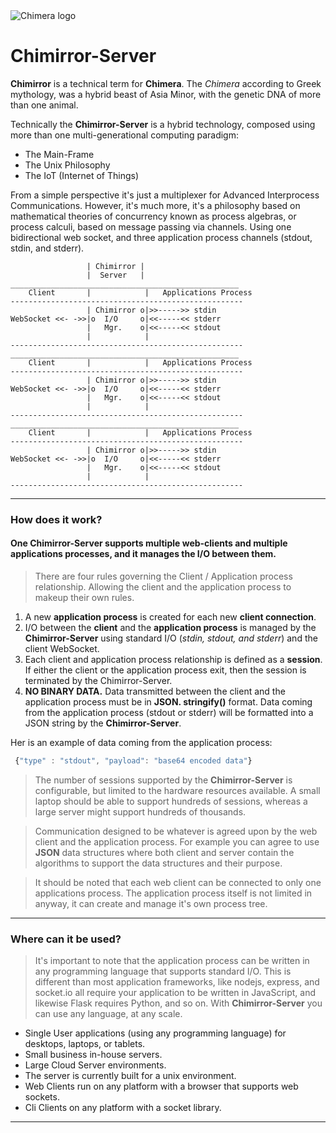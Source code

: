 <img  src="http://www.cloud3000.com/img/chimera_sm.png" alt="Chimera logo">


# Chimirror-Server
 **Chimirror** is a technical term for **Chimera**. The *Chimera* according to Greek mythology, was a hybrid beast of Asia Minor, with the genetic DNA of more than one animal.

Technically the **Chimirror-Server** is a hybrid technology, composed using more than one multi-generational computing paradigm:
  
  - The Main-Frame
  - The Unix Philosophy
  - The IoT (Internet of Things)

From a simple perspective it's just a multiplexer for Advanced Interprocess Communications. However, it's much more, it's a philosophy based on mathematical theories of concurrency known as process algebras, or process calculi, based on message passing via channels. Using one bidirectional web socket, and three application process channels (stdout, stdin, and stderr).

~~~
                 | Chimirror |
                 |  Server   |
___________________________________________________
    Client       |            |   Applications Process  
----------------------------------------------------
                 | Chimirror o|>>----->> stdin
WebSocket <<- ->>|o  I/O     o|<<-----<< stderr
                 |   Mgr.    o|<<-----<< stdout
                 |            |
----------------------------------------------------
___________________________________________________
    Client       |            |   Applications Process  
----------------------------------------------------
                 | Chimirror o|>>----->> stdin
WebSocket <<- ->>|o  I/O     o|<<-----<< stderr
                 |   Mgr.    o|<<-----<< stdout
                 |            |
----------------------------------------------------
___________________________________________________
    Client       |            |   Applications Process  
----------------------------------------------------
                 | Chimirror o|>>----->> stdin
WebSocket <<- ->>|o  I/O     o|<<-----<< stderr
                 |   Mgr.    o|<<-----<< stdout
                 |            |
----------------------------------------------------
~~~
  
---
### **How does it work?**

#### One **Chimirror-Server** supports multiple web-clients and multiple applications processes, and it manages the I/O between them. 

> There are four rules governing the Client / Application process relationship. Allowing the client and the application process to makeup their own rules.

  1. A new **application process** is created for each new **client connection**.
  2. I/O between the **client** and the **application process** is managed by the **Chimirror-Server** using standard I/O (*stdin, stdout, and stderr*) and the client WebSocket.
  3. Each client and application process relationship is defined as a **session**. If either the client or the application process exit, then the session is terminated by the Chimirror-Server.
  4. **NO BINARY DATA.** Data transmitted between the client and the application process must be in **JSON. stringify()** format. Data coming from the application process (stdout or stderr) will be formatted into a JSON string by the **Chimirror-Server**.   

Her is an example of data coming from the application process:
   ~~~javascript
    {"type" : "stdout", "payload": "base64 encoded data"}
   ~~~

  >The number of sessions supported by the **Chimirror-Server** is configurable, but limited to the hardware resources available. A small laptop should be able to support hundreds of sessions, whereas a large server might support hundreds of thousands.

>Communication designed to be whatever is agreed upon by the web client and the application process. For example you can agree to use **JSON** data structures where both client and server contain the algorithms to support the data structures and their purpose.

>It should be noted that each web client can be connected to only one applications process. The application process itself is not limited in anyway, it can create and manage it's own process tree. 

---
### Where can it be used?
>It's important to note that the application process can be written in any programming language that supports standard I/O. This is different than most application frameworks, like nodejs, express, and socket.io all require your application to be written in JavaScript, and likewise Flask requires Python, and so on. With **Chimirror-Server** you can use any language, at any scale. 
- Single User applications (using any programming language) for desktops, laptops, or tablets.
- Small business in-house servers.
- Large Cloud Server environments.
- The server is currently built for a unix environment.
- Web Clients run on any platform with a browser that supports web sockets.
- Cli Clients on any platform with a socket library.
  
---


